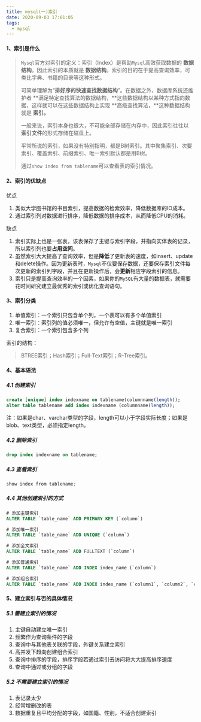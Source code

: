 ```yaml
---
title: mysql(一)索引
date: 2020-09-03 17:01:05
tags:
  - mysql
---
```


#### 1、索引是什么

> `Mysql`官方对索引的定义：索引（Index）是帮助`Mysql`高效获取数据的 **数据结构**。因此索引的本质就是 **数据结构**。索引的目的在于提高查询效率，可类比字典、书籍的目录等这种形式。
>
> 可简单理解为“**排好序的快速查找数据结构**”。在数据之外，数据库系统还维护者 **满足特定查找算法的数据结构，**这些数据结构以某种方式指向数据，这样就可以在这些数据结构上实现 **高级查找算法，**这种数据结构就是 **索引。**
>
> 一般来说，索引本身也很大，不可能全部存储在内存中，因此索引往往以 **索引文件**的形式存储在磁盘上。
>
> 平常所说的索引，如果没有特别指明，都是B树索引。其中聚集索引、次要索引、覆盖索引、前缀索引、唯一索引默认都是用B树。
>
> 通过`show index from tablename`可以查看表的索引情况。



#### 2、索引的优缺点

优点

1. 类似大学图书馆的书目索引，提高数据的检索效率，降低数据库的IO成本。
2. 通过索引列对数据进行排序，降低数据的排序成本，从而降低CPU的消耗。

缺点

1. 索引实际上也是一张表，该表保存了主键与索引字段，并指向实体表的记录，所以索引列也要**占用空间**。
2. 虽然索引大大提高了查询效率，但是**降低**了更新表的速度，如insert、update和delete操作。因为更新表时，`Mysql`不仅要保存数据，还要保存索引文件每次更新的索引列字段，并且在更新操作后，会**更新**相应字段索引的信息。
3. 索引只是提高查询效率的一个因素，如果你的`MySQL`有大量的数据表，就需要花时间研究建立最优秀的索引或优化查询语句。



#### 3、索引分类

1. 单值索引：一个索引只包含单个列，一个表可以有多个单值索引
2. 唯一索引：索引列的值必须唯一，但允许有空值，主键就是唯一索引
3. 复合索引：一个索引包含多个列

索引的结构：

> BTREE索引；Hash索引；Full-Text索引；R-Tree索引。



#### 4、基本语法

##### 4.1 创建索引

```sql
create [unique] index indexname on tablename(columnname(length));
alter table tablename add index indexname (columnname(length));
```

注：如果是char、varchar类型的字段，length可以小于字段实际长度；如果是blob、text类型，必须指定length。

##### 4.2 删除索引

```sql
drop index indexname on tablename;
```

##### 4.3 查看索引

```java
show index from tablename;
```

##### 4.4 其他创建索引的方式

```sql
# 添加主键索引
ALTER TABLE `table_name` ADD PRIMARY KEY (`column`) 

# 添加唯一索引
ALTER TABLE `table_name` ADD UNIQUE (`column`)

# 添加全文索引
ALTER TABLE `table_name` ADD FULLTEXT (`column`)

# 添加普通索引
ALTER TABLE `table_name` ADD INDEX index_name (`column`)

# 添加组合索引
ALTER TABLE `table_name` ADD INDEX index_name (`column1`, `column2`, `column3`)
```



#### 5、建立索引与否的具体情况

##### 5.1 需建立索引的情况

1. 主键自动建立唯一索引
2. 频繁作为查询条件的字段
3. 查询中与其他表关联的字段，外键关系建立索引
4. 高并发下趋向创建组合索引
5. 查询中排序的字段，排序字段若通过索引去访问将大大提高排序速度
6. 查询中通过或分组的字段

##### 5.2 不需要建立索引的情况

1. 表记录太少
2. 经常增删改的表
3. 数据重复且平均分配的字段，如国籍、性别，不适合创建索引

